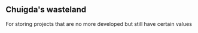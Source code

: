 ## Chuigda's wasteland

For storing projects that are no more developed but still have certain values
